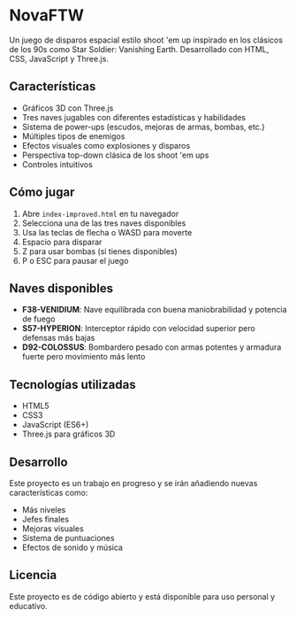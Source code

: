 # NovaFTW

Un juego de disparos espacial estilo shoot 'em up inspirado en los clásicos de los 90s como Star Soldier: Vanishing Earth. Desarrollado con HTML, CSS, JavaScript y Three.js.

## Características

- Gráficos 3D con Three.js
- Tres naves jugables con diferentes estadísticas y habilidades
- Sistema de power-ups (escudos, mejoras de armas, bombas, etc.)
- Múltiples tipos de enemigos
- Efectos visuales como explosiones y disparos
- Perspectiva top-down clásica de los shoot 'em ups
- Controles intuitivos

## Cómo jugar

1. Abre `index-improved.html` en tu navegador
2. Selecciona una de las tres naves disponibles
3. Usa las teclas de flecha o WASD para moverte
4. Espacio para disparar
5. Z para usar bombas (si tienes disponibles)
6. P o ESC para pausar el juego

## Naves disponibles

- **F38-VENIDIUM**: Nave equilibrada con buena maniobrabilidad y potencia de fuego
- **S57-HYPERION**: Interceptor rápido con velocidad superior pero defensas más bajas
- **D92-COLOSSUS**: Bombardero pesado con armas potentes y armadura fuerte pero movimiento más lento

## Tecnologías utilizadas

- HTML5
- CSS3
- JavaScript (ES6+)
- Three.js para gráficos 3D

## Desarrollo

Este proyecto es un trabajo en progreso y se irán añadiendo nuevas características como:
- Más niveles
- Jefes finales
- Mejoras visuales
- Sistema de puntuaciones
- Efectos de sonido y música

## Licencia

Este proyecto es de código abierto y está disponible para uso personal y educativo.
